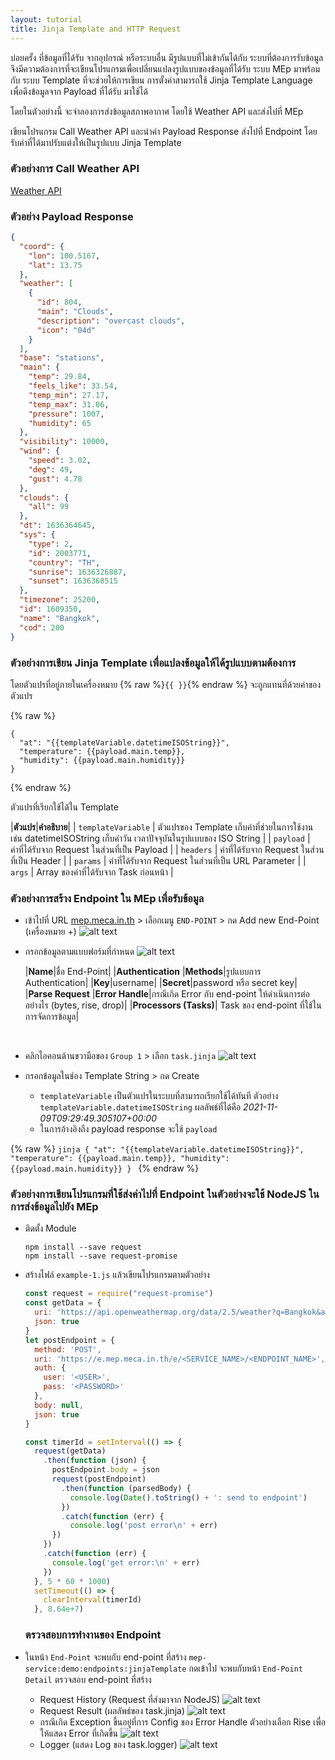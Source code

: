 ```yaml
---
layout: tutorial
title: Jinja Template and HTTP Request
---
```


บ่อยครั้ง ที่ข้อมูลที่ได้รับ จากอุปกรณ์ หรือระบบอื่น มีรูปแบบที่ไม่เข้ากันได้กับ ระบบที่ต้องการรับข้อมูล จึงมีความต้องการที่จะเขียนโปรแกรมเพื่อเปลี่ยนแปลงรูปแบบของข้อมูลที่ได้รับ ระบบ MEp มาพร้อมกับ ระบบ Template ที่จะช่วยให้การเขียน การตั้งค่าสามารถใช้ Jinja Template Language เพื่อดึงข้อมูลจาก Payload ที่ได้รับ มาใช้ได้

โดยในตัวอย่างนี้ จะจำลองการส่งข้อมูลสภาพอากาศ โดยใช้ Weather API และส่งไปที่ MEp

เขียนโปรแกรม Call Weather API และนำค่า Payload Response ส่งไปที่ Endpoint โดยรับค่าที่ได้มาปรับแต่งให้เป็นรูปแบบ Jinja Template

### ตัวอย่างการ Call Weather API
[Weather API](https://api.openweathermap.org/data/2.5/weather?q=Bangkok&appid=f47eeabecaa43594079886ab0fcd1508&units=metric)

### ตัวอย่าง Payload Response
```json
{
  "coord": {
    "lon": 100.5167,
    "lat": 13.75
  },
  "weather": [
    {
      "id": 804,
      "main": "Clouds",
      "description": "overcast clouds",
      "icon": "04d"
    }
  ],
  "base": "stations",
  "main": {
    "temp": 29.84,
    "feels_like": 33.54,
    "temp_min": 27.17,
    "temp_max": 31.06,
    "pressure": 1007,
    "humidity": 65
  },
  "visibility": 10000,
  "wind": {
    "speed": 3.02,
    "deg": 49,
    "gust": 4.78
  },
  "clouds": {
    "all": 99
  },
  "dt": 1636364645,
  "sys": {
    "type": 2,
    "id": 2003771,
    "country": "TH",
    "sunrise": 1636326887,
    "sunset": 1636368515
  },
  "timezone": 25200,
  "id": 1609350,
  "name": "Bangkok",
  "cod": 200
}
```

### ตัวอย่างการเขียน Jinja Template เพื่อแปลงข้อมูลให้ได้รูปแบบตามต้องการ 

โดยตัวแปรที่อยู่ภายในเครื่องหมาย {% raw %}`{{ }}`{% endraw %} จะถูกแทนที่ด้วยค่าของตัวแปร

{% raw %}
```jinja
{
  "at": "{{templateVariable.datetimeISOString}}",
  "temperature": {{payload.main.temp}},
  "humidity": {{payload.main.humidity}}
}
```
{% endraw %}

ตัวแปรที่เรียกใช้ได้ใน Template
<br />

  |**ตัวแปร**|**คำอธิบาย**|
  | `templateVariable` |  ตัวแปรของ Template เก็บค่าที่ช่วยในการใช้งาน เช่น datetimeISOString เก็บค่าวัน เวลาปัจจุบันในรูปแบบของ ISO String  |
  | `payload` |  ค่าที่ได้รับจาก Request ในส่วนที่เป็น Payload  |
  | `headers` |  ค่าที่ได้รับจาก Request ในส่วนที่เป็น Header  |
  | `params` |  ค่าที่ได้รับจาก Request ในส่วนที่เป็น URL Parameter  |
  | `args` |  Array ของค่าที่ได้รับจาก Task ก่อนหน้า  |


### ตัวอย่างการสร้าง Endpoint ใน MEp เพื่อรับข้อมูล

* เข้าไปที่ URL [mep.meca.in.th](https://mep.meca.in.th/) > เลือกเมนู `END-POINT` > กด Add new End-Point (เครื่องหมาย +)
![alt text](./images/jinjaTemplate/1.png 'Add new End-Point')

* กรอกข้อมูลตามแบบฟอร์มที่กำหนด
![alt text](./images/jinjaTemplate/2.png 'End-Point Form')
  
  |**Name**|ชื่อ End-Point|
  |**Authentication**
  |**Methods**|รูปแบบการ Authentication|
  |**Key**|username|
  |**Secret**|password หรือ secret key|
  |**Parse Request**
  |**Error Handle**|กรณีเกิด Error กับ end-point ให้ดำเนินการต่ออย่างไร (bytes, rise, drop)|
  |**Processors (Tasks)**| Task ของ end-point ที่ใช้ในการจัดการข้อมูล|

<br />

* คลิกไอคอนด้านขวามือของ `Group 1` > เลือก `task.jinja`
![alt text](./images/jinjaTemplate/4.png 'End-Point Form')

* กรอกข้อมูลในช่อง Template String > กด Create
  * `templateVariable` เป็นตัวแปรในระบบที่สามารถเรียกใช้ได้ทันที ตัวอย่าง `templateVariable.datetimeISOString` ผลลัพธ์ที่ได้คือ _2021-11-09T09:29:49.305107+00:00_
  * ในการอ้างอิงถึง payload response จะใช้ `payload`

{% raw %}
    ```jinja
      {
        "at": "{{templateVariable.datetimeISOString}}",
        "temperature": {{payload.main.temp}},
        "humidity": {{payload.main.humidity}}
      }
    ```
{% endraw %}

### ตัวอย่างการเขียนโปรแกรมที่ใช้ส่งค่าไปที่ Endpoint ในตัวอย่างจะใช้ NodeJS ในการส่งข้อมูลไปยัง MEp

* ติดตั้ง Module

  ```
  npm install --save request
  npm install --save request-promise
  ```

* สร้างไฟล์ `example-1.js` แล้วเขียนโปรแกรมตามตัวอย่าง

  ```javascript
  const request = require("request-promise")
  const getData = {
    uri: 'https://api.openweathermap.org/data/2.5/weather?q=Bangkok&appid=f47eeabecaa43594079886ab0fcd1508&units=metric',
    json: true
  }
  let postEndpoint = {
    method: 'POST',
    uri: 'https://e.mep.meca.in.th/e/<SERVICE_NAME>/<ENDPOINT_NAME>',
    auth: {
      user: '<USER>',
      pass: '<PASSWORD>'
    },
    body: null,
    json: true
  }

  const timerId = setInterval(() => {
    request(getData)
      .then(function (json) {
        postEndpoint.body = json
        request(postEndpoint)
          .then(function (parsedBody) {
            console.log(Date().toString() + ': send to endpoint')
          })
          .catch(function (err) {
            console.log('post error\n' + err)
        })
      })
      .catch(function (err) {
        console.log('get error:\n' + err)
      })
    }, 5 * 60 * 1000)
    setTimeout(() => {
      clearInterval(timerId)
    }, 8.64e+7)
  ```

  ### ตรวจสอบการทำงานของ Endpoint
  
* ในหน้า `End-Point` จะพบกับ end-point ที่สร้าง `mep-service:demo:endpoints:jinjaTemplate` กดเข้าไป จะพบกับหน้า `End-Point Detail` ตรวจสอบ end-point ที่สร้าง
  * Request History (Request ที่ส่งมาจาก NodeJS)
  ![alt text](./images/jinjaTemplate/5.png 'Request History')
  * Request Result (ผลลัพธ์ของ task.jinja)
  ![alt text](./images/jinjaTemplate/6.png 'Request Result')
  * กรณีเกิด Exception ขึ้นอยู่ที่การ Config ของ Error Handle ตัวอย่างเลือก Rise เพื่อให้แสดง Error ที่เกิดขึ้น
  ![alt text](./images/jinjaTemplate/7.png 'Exception')
  * Logger (แสดง Log ของ task.logger)
  ![alt text](./images/jinjaTemplate/8.png 'Logger')
  
  